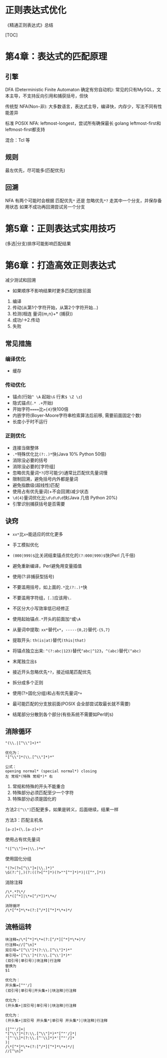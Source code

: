 # 正则表达式优化

《精通正则表达式》总结

[TOC]

# 第4章：表达式的匹配原理

## 引擎

DFA (Deterministic Finite Automaton 确定有穷自动机): 
常见的只有MySQL，文本主导，不支持反向引用和捕获括号，但快

传统型 NFA(Non-非): 
大多数语言，表达式主导，编译快，内存少，写法不同有性能差异

标准 POSIX NFA: 
leftmost-longest，尝试所有确保最长
golang leftmost-first和leftmost-first都支持

混合：Tcl 等

## 规则

最左优先，尽可能多(匹配优先)

## 回溯

NFA 有两个可能时会根据 匹配优先`*` 还是 忽略优先`*?`
走其中一个分支，并保存备用状态
如果不成功再回溯尝试另一个分支

# 第5章：正则表达式实用技巧

(多选|分支)排序可能影响匹配结果

# 第6章：打造高效正则表达式
减少测试和回溯

- 如果顺序不影响结果时更多匹配的放前面

1. 编译
2. 传动(从第1个字符开始，从第2个字符开始...)
3. 检测(相连 量词{m,n}+* (捕获))
4. 成功/->2.传动
5. 失败

## 常见措施

### 编译优化
- 缓存

### 传动优化
- 锚点(行始`^ \A` 起始`\G` 行末`$ \Z \z`)
- 隐式锚点(`.* .+`开始)
- 开始字符`====`比`={4}`快100倍
- 内嵌字符(Boyer-Moore字符串检索算法后前移, 需要前面固定个数)
- 长度小于时不运行

### 正则优化
- 连接当做整体
- `.*`特殊优化比`(?:.)*`快(Java 10% Python 50倍)
- 消除没必要的括号
- 消除没必要的[字符组]
- 忽略优先量词`*?`(尽可能少)通常比匹配优先量词慢
- 限制回溯，避免括号内外都是量词
- 避免指数级(超线性)匹配
- 使用占有优先量词(+不会回溯)减少状态
- `\d{4}`量词优化比`\d\d\d\d`快(Java 几倍 Python 20%)
- 引擎识别捕获括号是否需要

## 诀窍
- `xx*`比`x+`能适应的优化更多
- 手工模拟优化
- `(000|999)$`比关闭结束锚点优化的`(?:000|999)$`快(Perl 几千倍)

- 避免重新编译，Perl避免用变量插值
- 使用(?:非捕获型括号)
- 不要滥用括号，如上面的`.*`比`(?:.)*`快
- 不要滥用字符组，`[.]`应该用`\.`
- 不区分大小写效率低已经修正
- 使用起始锚点`.*`开头的前面加`^`或`\A`

- 从量词中提取: `xx*`替代`x*`，`-----{0,2}`替代`-{5,7}`
- 提取开头: `th(is|at)`替代`(this|that)`

- 将锚点独立出来: `^(?:abc|123)`替代`^abc|^123`，`^(abc)`替代`(^abc)`
- 末尾独立出`$`
- 接近开头忽略优先`*?`，接近结尾匹配优先
- 拆分成多个正则

- 使用(?>固化分组)和占有优先量词`*+`
- 最可能匹配的分支放前面(POSIX 会全部尝试取最长就不需要)
- 结尾部分分散到各个部分(有些系统不需要如Perl的`$`)

## 消除循环
```regexp
"(\\.|[^\\"]+)*"

优化为：
"[^\\"]*(\\.[^\\"]*)*"

公式：
opening normal* (special normal*) closing
左 常规*(特殊 常规*)* 右
```
1. 常规和特殊的开头不能重合
2. 特殊部分必须匹配至少一个字符
3. 特殊部分必须是固化的

方法2:`[^\\"]`匹配更多，如果是转义，后面继续，结果一样

方法3：匹配主机名
```regexp
[a-z]+(\.[a-z]+)*
```

使用占有优先量词
```regexp
"([^\\"]++|\\.)*+"
```

使用固化分组
```regexp
"(?>(?>[^\\"]+|\\.)*)"
\G(?:^|,)(?:((?>[^"]*)(?>""[^"]*)*)|([^",]*))
```

消除注释
```regexp
/\*.*?\*/
/\*([^*]|\*+[^/*])*\*+/

消除循环
/\*[^*]*\*+(?:[^/*][^*]*\*+)*/
```

## 流畅运转
```regexp
块注释=/\*[^*]*\*+(?:[^/*][^*]*\*+)*/
行注释=//[^\n]*
双引号="[^\\"]*(?:\\.[^\\"]*)*"
单引号='[^\\']*(?:\\.[^\\']*)*'
(双引号|单引号)|块注释|行注释
替换为
$1

优化为：
开头集=[^"'/]
(双引号|单引号|开头集+)|块注释|行注释

优化为：
(开头集+|双引号|单引号)|块注释|行注释

优化为：
(开头集+|双引号 开头集*|单引号 开头集*)|块注释|行注释

([^"'/]+|
"[^\\"]*(?:\\.[^\\"]*)*"[^"'/]*|
'[^'\\]*(?:\\.[^'\\]*)*'[^"'/]*
)|
/\*[^*]*\*+(?:[^/*][^*]*\*+)*/|
//[^\n]*
```
